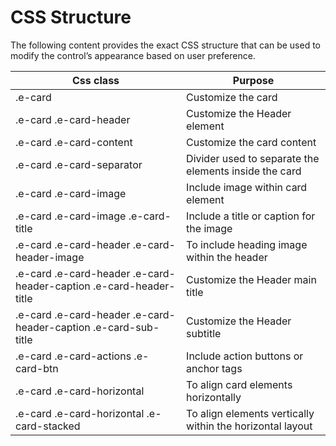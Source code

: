 # CSS Structure

The following content provides the exact CSS structure that can be used to modify the control’s appearance based on user preference.

| Css class | Purpose |
|-------|---------|
| .e-card | Customize the card|
| .e-card .e-card-header | Customize the Header element |
| .e-card .e-card-content | Customize the card content |
| .e-card .e-card-separator | Divider used to separate the elements inside the card |
| .e-card .e-card-image | Include image within card element |
| .e-card .e-card-image .e-card-title |  Include a title or caption for the image |
| .e-card .e-card-header .e-card-header-image  | To include heading image within the header |
| .e-card .e-card-header .e-card-header-caption .e-card-header-title | Customize the Header main title |
| .e-card .e-card-header .e-card-header-caption .e-card-sub-title | Customize the Header subtitle |
| .e-card .e-card-actions .e-card-btn | Include action buttons or anchor tags |
| .e-card .e-card-horizontal | To align card elements horizontally |
| .e-card .e-card-horizontal .e-card-stacked | To align elements vertically within the horizontal layout|